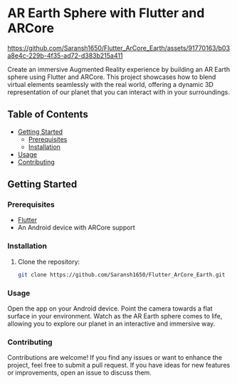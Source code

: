 # AR Earth Sphere with Flutter and ARCore




https://github.com/Saransh1650/Flutter_ArCore_Earth/assets/91770163/b03a8e4c-229b-4f35-ad72-d383b215a411


Create an immersive Augmented Reality experience by building an AR Earth sphere using Flutter and ARCore. This project showcases how to blend virtual elements seamlessly with the real world, offering a dynamic 3D representation of our planet that you can interact with in your surroundings.

## Table of Contents

- [Getting Started](#getting-started)
  - [Prerequisites](#prerequisites)
  - [Installation](#installation)
- [Usage](#usage)
- [Contributing](#contributing)

## Getting Started

### Prerequisites

- [Flutter](https://flutter.dev/docs/get-started/install)
- An Android device with ARCore support

### Installation

1. Clone the repository:

   ```bash
   git clone https://github.com/Saransh1650/Flutter_ArCore_Earth.git

### Usage
Open the app on your Android device.
Point the camera towards a flat surface in your environment.
Watch as the AR Earth sphere comes to life, allowing you to explore our planet in an interactive and immersive way.

### Contributing
Contributions are welcome! If you find any issues or want to enhance the project, feel free to submit a pull request. If you have ideas for new features or improvements, open an issue to discuss them.
